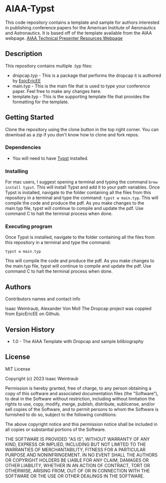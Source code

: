 # AIAA-Typst

This code repository contains a template and sample for authors interested in publishing conference papers for the American Institute of Aeronautics and Astronautics. It is based off of the template available from the AIAA webpage.
[AIAA Technical Presenter Resources Webpage](https://www.aiaa.org/events-learning/events/Technical-Presenter-Resources)

## Description

This repository contains multiple .typ files:
+ dropcap.typ  - This is a package that performs the dropcap it is authored by [EpicEricEE](https://github.com/EpicEricEE/typst-plugins)
+ main.typ     - This is the main file that is used to type your conference paper. Feel free to make any changes here.
+ template.typ - This is the supporting template file that provides the formatting for the template.

## Getting Started

Clone the repository using the clone button in the top right corner. You can download as a zip if you don't know how to clone and fork repos.

### Dependencies

* You will need to have [Typst](www.typst.app) installed.

### Installing

For mac users, I suggest opening a terminal and typing the command `brew install typst`. This will install Typst and add it to your path variables.
Once Typst is installed, navigate to the folder containing all the files from this repository in a terminal and type the command: `typst w main.typ`. This will compile the code and produce the pdf. As you make changes to the main.typ file, typst will continue to compile and update the pdf. Use command C to halt the terminal process when done. 

### Executing program

Once Typst is installed, navigate to the folder containing all the files from this repository in a terminal and type the command: 

```
typst w main.typ
```

This will compile the code and produce the pdf. As you make changes to the main.typ file, typst will continue to compile and update the pdf. Use command C to halt the terminal process when done. 


## Authors

Contributors names and contact info

Isaac Weintraub, Alexander Von Moll
The Dropcap project was coppied from EpicEricEE on Github.

## Version History

* 1.0 - The AIAA Template with Dropcap and sample bilibiography

## License

MIT License

Copyright (c) 2023 Isaac Weintraub

Permission is hereby granted, free of charge, to any person obtaining a copy
of this software and associated documentation files (the "Software"), to deal
in the Software without restriction, including without limitation the rights
to use, copy, modify, merge, publish, distribute, sublicense, and/or sell
copies of the Software, and to permit persons to whom the Software is
furnished to do so, subject to the following conditions:

The above copyright notice and this permission notice shall be included in all
copies or substantial portions of the Software.

THE SOFTWARE IS PROVIDED "AS IS", WITHOUT WARRANTY OF ANY KIND, EXPRESS OR
IMPLIED, INCLUDING BUT NOT LIMITED TO THE WARRANTIES OF MERCHANTABILITY,
FITNESS FOR A PARTICULAR PURPOSE AND NONINFRINGEMENT. IN NO EVENT SHALL THE
AUTHORS OR COPYRIGHT HOLDERS BE LIABLE FOR ANY CLAIM, DAMAGES OR OTHER
LIABILITY, WHETHER IN AN ACTION OF CONTRACT, TORT OR OTHERWISE, ARISING FROM,
OUT OF OR IN CONNECTION WITH THE SOFTWARE OR THE USE OR OTHER DEALINGS IN THE
SOFTWARE.
